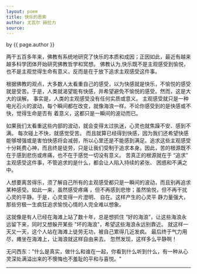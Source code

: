 ```yaml
---
layout: poem
title: 快乐的思索
author: 尤瓦尔 赫拉力
source: 
---
```


<p class="citation"> by {{ page.author }}</p>

两干五百多年来，佛教有系统地研究了快乐的本质和成因；正因如此，最近有越来越多科学团体开始研究佛教哲学和冥想。
佛教认为,快乐既不是主观感受到愉悦，也不是主观觉得生命有意义，反而是在于放下追求主观感受这件事。


根据佛教的观点，大多数人太看重自己的感受，以为快感就是快乐，不愉悦的感受就是受苦。于是，人类就渴望能有快感，并希望避免不愉悦的感受。然而，这是大大的误解。 事实是，人类的主观感受没有任何实质或意义。
主观感受就只是一种电光石火的波动，每个瞬间都在改变，就像海浪一样。不论你感受到的是快感或不快，觉得生命是否有
着意义，这都只是一瞬间的波动而已。


如果我们太看重这些内部的波动，就会变得太过执迷，心灵也就焦躁不安、感到不满。 每次碰上不快，就感觉受苦。
而且就算已经得到快感，因为我们还希望快感能够增强或是害怕快感将会减弱，所以心里还是不能感到满足。追求这些主观感受十分耗费心神，而且终是徒劳，只是让我们受制于追求本身。因此，苦的根源既不在于感到悲伤或疼痛，也不在于感觉一切没有意义。 苦真正的根源就在于 “追求” 主观感受这件事，不管追求的是什么，都会让人陷入持续的紧张、 困惑和不满之中。

人想要离苦得乐，须了解自己所有的主观感受都只是一瞬间的波动，而且别再追求某种感受。如此一来，虽然感受疼痛
，但不再感到悲惨；虽然愉悦，但不再干扰心灵的平静。于是，心灵变得一片澄明、 自在。这样产生的心灵平 静力量强大，那些穷极一生疯狂追求愉悦心情的人完全难以想象。

这就像是有人已经在海滩上站了数十年，总是想抓住 “好的海浪”，让这些海浪永远留下来，同时又想躲开某些
 "坏的海浪"，希望这些海浪永远别靠近。 就这样一天又一天，这个人站在海滩上徒劳无功，被自己累得几近发疯。 最后终于气力用尽，瘫坐在海滩上，让海浪就这样自由来去。 忽然发现，这样多么平静啊！ 

无问西东："什么是真实，做什么和谁在一起，你看到什么听到什么，有一种从心灵深处满溢出来的不懊悔也不羞耻的平和与喜悦。" 


---

